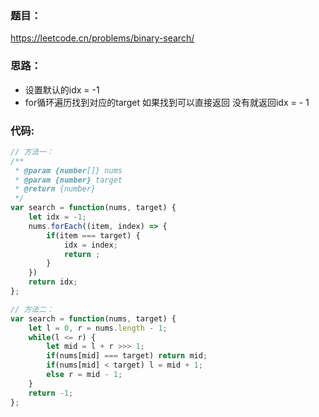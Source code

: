 ### **题目：**
https://leetcode.cn/problems/binary-search/


### **思路：** 
* 设置默认的idx = -1
* for循环遍历找到对应的target 如果找到可以直接返回 没有就返回idx = - 1


### **代码:**
```js
// 方法一：
/**
 * @param {number[]} nums
 * @param {number} target
 * @return {number}
 */
var search = function(nums, target) {
    let idx = -1;
    nums.forEach((item, index) => {
        if(item === target) {
            idx = index;
            return ;
        }
    })
    return idx;
};

// 方法二：
var search = function(nums, target) {
    let l = 0, r = nums.length - 1;
    while(l <= r) {
        let mid = l + r >>> 1;
        if(nums[mid] === target) return mid;
        if(nums[mid] < target) l = mid + 1;
        else r = mid - 1;
    }
    return -1;
};
```